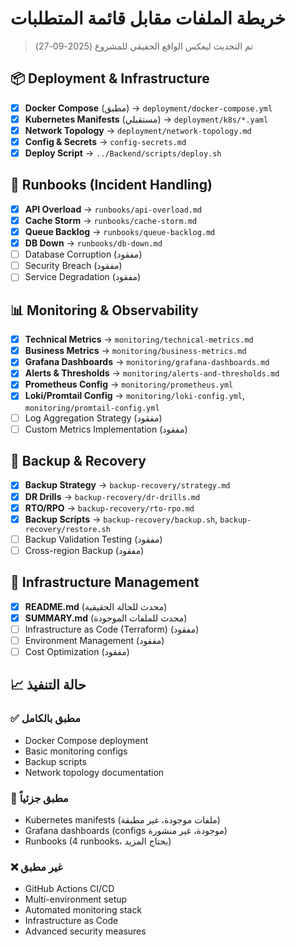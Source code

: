 # خريطة الملفات مقابل قائمة المتطلبات

> تم التحديث ليعكس الواقع الحقيقي للمشروع (2025-09-27)

## 📦 Deployment & Infrastructure
- [x] **Docker Compose** (مطبق) → `deployment/docker-compose.yml`
- [x] **Kubernetes Manifests** (مستقبلي) → `deployment/k8s/*.yaml`
- [x] **Network Topology** → `deployment/network-topology.md`
- [x] **Config & Secrets** → `config-secrets.md`
- [x] **Deploy Script** → `../Backend/scripts/deploy.sh`

## 🚨 Runbooks (Incident Handling)
- [x] **API Overload** → `runbooks/api-overload.md`
- [x] **Cache Storm** → `runbooks/cache-storm.md`
- [x] **Queue Backlog** → `runbooks/queue-backlog.md`
- [x] **DB Down** → `runbooks/db-down.md`
- [ ] Database Corruption (مفقود)
- [ ] Security Breach (مفقود)
- [ ] Service Degradation (مفقود)

## 📊 Monitoring & Observability
- [x] **Technical Metrics** → `monitoring/technical-metrics.md`
- [x] **Business Metrics** → `monitoring/business-metrics.md`
- [x] **Grafana Dashboards** → `monitoring/grafana-dashboards.md`
- [x] **Alerts & Thresholds** → `monitoring/alerts-and-thresholds.md`
- [x] **Prometheus Config** → `monitoring/prometheus.yml`
- [x] **Loki/Promtail Config** → `monitoring/loki-config.yml`, `monitoring/promtail-config.yml`
- [ ] Log Aggregation Strategy (مفقود)
- [ ] Custom Metrics Implementation (مفقود)

## 💾 Backup & Recovery
- [x] **Backup Strategy** → `backup-recovery/strategy.md`
- [x] **DR Drills** → `backup-recovery/dr-drills.md`
- [x] **RTO/RPO** → `backup-recovery/rto-rpo.md`
- [x] **Backup Scripts** → `backup-recovery/backup.sh`, `backup-recovery/restore.sh`
- [ ] Backup Validation Testing (مفقود)
- [ ] Cross-region Backup (مفقود)

## 🔧 Infrastructure Management
- [x] **README.md** (محدث للحالة الحقيقية)
- [x] **SUMMARY.md** (محدث للملفات الموجودة)
- [ ] Infrastructure as Code (Terraform) (مفقود)
- [ ] Environment Management (مفقود)
- [ ] Cost Optimization (مفقود)

## 📈 حالة التنفيذ

### ✅ **مطبق بالكامل**
- Docker Compose deployment
- Basic monitoring configs
- Backup scripts
- Network topology documentation

### 🔄 **مطبق جزئياً**
- Kubernetes manifests (ملفات موجودة، غير مطبقة)
- Grafana dashboards (configs موجودة، غير منشورة)
- Runbooks (4 runbooks، يحتاج المزيد)

### ❌ **غير مطبق**
- GitHub Actions CI/CD
- Multi-environment setup
- Automated monitoring stack
- Infrastructure as Code
- Advanced security measures
